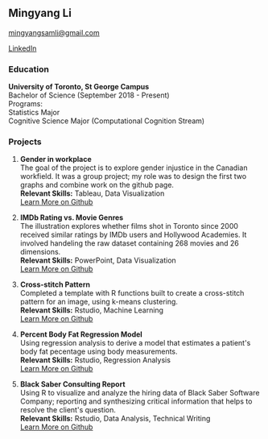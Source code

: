 ## Mingyang Li 
mingyangsamli@gmail.com

[LinkedIn](https://www.linkedin.com/in/sam-li-2a869619a)

### Education
<b>University of Toronto, St George Campus</b><br/>
Bachelor of Science (September 2018 - Present)<br/>
Programs:<br/>
Statistics Major<br/>
Cognitive Science Major (Computational Cognition Stream)<br/>

### Projects
1. <b>Gender in workplace</b><br/>
The goal of the project is to explore gender injustice in the Canadian workfield. It was a group project; my role was to design the first two graphs and combine work on the github page.<br/>
<b>Relevant Skills:</b> Tableau, Data Visualization<br/>
[Learn More on Github](https://samlmy.github.io/STA313Final/)

2. <b>IMDb Rating vs. Movie Genres</b><br/>
The illustration explores whether films shot in Toronto since 2000 received similar ratings by IMDb users and Hollywood Academies. It involved handeling the raw dataset containing 268 movies and 26 dimensions. <br/>
<b>Relevant Skills:</b> PowerPoint, Data Visualization<br/>
[Learn More on Github](https://github.com/samlmy/dataVis.git)

3. <b>Cross-stitch Pattern</b><br/>
Completed a template with R functions built to create a cross-stitch pattern for an image, using k-means clustering.<br/>
<b>Relevant Skills:</b> Rstudio, Machine Learning<br/>
[Learn More on Github](https://github.com/samlmy/CrossStitch.git)

4. <b>Percent Body Fat Regression Model</b><br/>
Using regression analysis to derive a model that estimates a patient's body fat pecentage using body measurements.<br/>
<b>Relevant Skills:</b> Rstudio, Regression Analysis<br/>
[Learn More on Github](https://github.com/samlmy/BodyFat302.git)

5. <b>Black Saber Consulting Report</b><br/>
Using R to visualize and analyze the hiring data of Black Saber Software Company; reporting and synthesizing critical information that helps to resolve the client's question.<br/>
<b>Relevant Skills:</b> Rstudio, Data Analysis, Technical Writing<br/>
[Learn More on Github](https://github.com/samlmy/BlackSaberConsultingReport)




